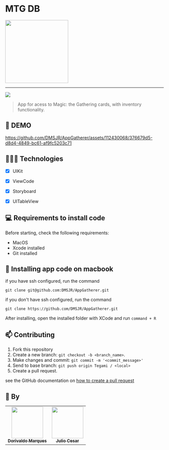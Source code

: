 # MTG DB


<img width="200" src="https://github.com/DMSJR/AppGatherer/assets/112430068/86861a27-f1b1-40e1-b7c9-b6376dfb5744">

<hr>

<img src="https://img.shields.io/badge/Swift-FA7343?style=for-the-badge&logo=swift&logoColor=white">

> App for acess to Magic: the Gathering cards, with inventory functionality.

## 🎥 DEMO


https://github.com/DMSJR/AppGatherer/assets/112430068/376679d5-d8d4-4849-bc61-af9fc5203c71


## 👩🏾‍💻 Technologies
- [x] UIKit

- [x] ViewCode
- [x] Storyboard
- [x] UITableView

## 💻 Requirements to install code

Before starting, check the following requirements:
* MacOS
* Xcode installed
* Git installed

## 🚀 Installing app code on macbook

if you have ssh configured, run the command
```
git clone git@github.com:DMSJR/AppGatherer.git
```
if you don't have ssh configured, run the command
```
git clone https://github.com/DMSJR/AppGatherer.git
```

After installing, open the installed folder with XCode and run `command + R`

## 📫 Contributing
1. Fork this repository
2. Create a new branch: `git checkout -b <branch_name>`.
3. Make changes and commit: `git commit -m '<commit_message>'`
4. Send to base branch: `git push origin Tegami / <local>`
5. Create a pull request.

see the GitHub documentation on [how to create a pull request](https://help.github.com/en/github/collaborating-with-issues-and-pull-requests/creating-a-pull-request)

## 🤝 By

<table>
  <tr>
    <td align="center">
      <a href="https://github.com/DMSJR">
        <img src="https://avatars.githubusercontent.com/u/112430068?v=4" width="100px;"/><br>
        <sub>
          <b>Dorivaldo Marques</b>
        </sub>
      </a>
    </td>
     <td align="center">
      <a href="https://github.com/sl0ow">
        <img src="https://avatars.githubusercontent.com/u/89306178?v=4" width="100px;"/><br>
        <sub>
          <b>Julio Cesar</b>
        </sub>
      </a>
    </td>
  </tr>
</table>
